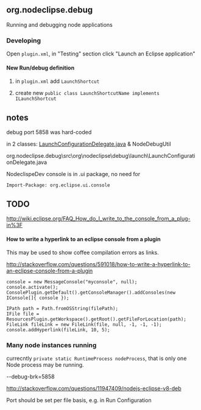 
## org.nodeclipse.debug

Running and debugging node applications

### Developing

Open `plugin.xml`, in "Testing" section click "Launch an Eclipse application"

#### New Run/debug definition

1. in `plugin.xml` add `LaunchShortcut`

    <extension   
          point= "org.eclipse.debug.ui.launchShortcuts" >   

2. create new `public class LaunchShortcutName implements ILaunchShortcut`


## notes

debug port 5858 was hard-coded

in 2 classes: [LaunchConfigurationDelegate.java](https://github.com/Nodeclipse/nodeclipse-1/blob/master/org.nodeclipse.debug/src/org/nodeclipse/debug/launch/LaunchConfigurationDelegate.java)
 & NodeDebugUtil

org.nodeclipse.debug\src\org\nodeclipse\debug\launch\LaunchConfigurationDelegate.java

NodeclispeDev console is in .ui package,
no need for 

	Import-Package: org.eclipse.ui.console


## TODO

http://wiki.eclipse.org/FAQ_How_do_I_write_to_the_console_from_a_plug-in%3F

#### How to write a hyperlink to an eclipse console from a plugin

This may be used to show coffee compilation errors as links.

http://stackoverflow.com/questions/591018/how-to-write-a-hyperlink-to-an-eclipse-console-from-a-plugin

	console = new MessageConsole("myconsole", null);
	console.activate();
	ConsolePlugin.getDefault().getConsoleManager().addConsoles(new IConsole[]{ console });
	
	IPath path = Path.fromOSString(filePath);
	IFile file = ResourcesPlugin.getWorkspace().getRoot().getFileForLocation(path);
	FileLink fileLink = new FileLink(file, null, -1, -1, -1);
	console.addHyperlink(fileLink, 10, 5); 

### Many node instances running

currecntly `private static RuntimeProcess nodeProcess`, that is only one Node process may be running.

--debug-brk=5858

http://stackoverflow.com/questions/11947409/nodejs-eclipse-v8-deb

Port should be set per file basis, e.g. in Run Configuration

